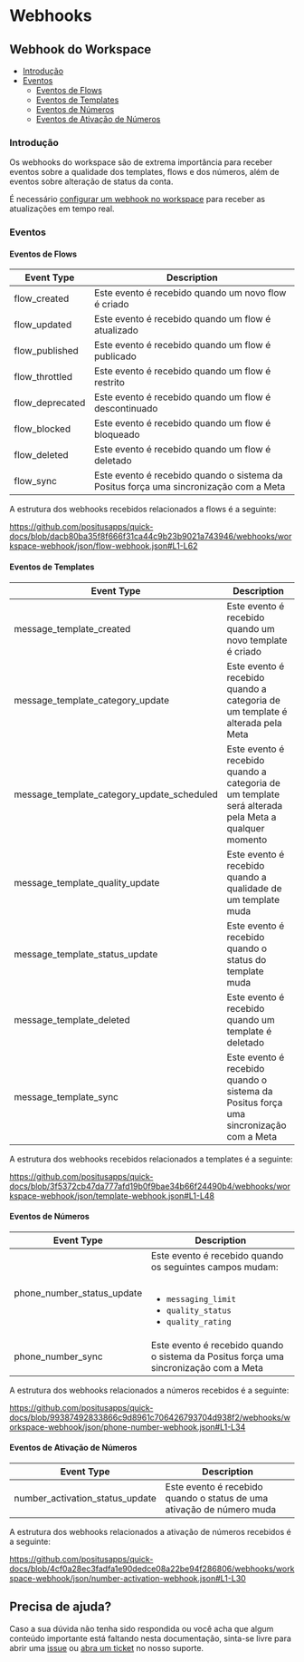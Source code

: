 # Webhooks

## Webhook do Workspace

- [Introdução](#introdução)
- [Eventos](#eventos)
  - [Eventos de Flows](#eventos-de-flows)
  - [Eventos de Templates](#eventos-de-templates)
  - [Eventos de Números](#eventos-de-números)
  - [Eventos de Ativação de Números](#eventos-de-números)

### Introdução

Os webhooks do workspace são de extrema importância para receber eventos sobre a qualidade dos templates, flows e dos números, além de eventos sobre alteração de status da conta.

É necessário [configurar um webhook no workspace](https://studio.posit.us/workspace/configuracoes) para receber as atualizações em tempo real.

### Eventos

#### Eventos de Flows

| Event Type | Description |
| --- | --- |
| flow_created | Este evento é recebido quando um novo flow é criado |
| flow_updated | Este evento é recebido quando um flow é atualizado |
| flow_published | Este evento é recebido quando um flow é publicado |
| flow_throttled | Este evento é recebido quando um flow é restrito |
| flow_deprecated | Este evento é recebido quando um flow é descontinuado |
| flow_blocked | Este evento é recebido quando um flow é bloqueado |
| flow_deleted | Este evento é recebido quando um flow é deletado |
| flow_sync | Este evento é recebido quando o sistema da Positus força uma sincronização com a Meta |

A estrutura dos webhooks recebidos relacionados a flows é a seguinte:

https://github.com/positusapps/quick-docs/blob/dacb80ba35f8f666f31ca44c9b23b9021a743946/webhooks/workspace-webhook/json/flow-webhook.json#L1-L62

#### Eventos de Templates

| Event Type | Description |
| --- | --- |
| message_template_created | Este evento é recebido quando um novo template é criado |
| message_template_category_update | Este evento é recebido quando a categoria de um template é alterada pela Meta |
| message_template_category_update_scheduled | Este evento é recebido quando a categoria de um template será alterada pela Meta a qualquer momento |
| message_template_quality_update | Este evento é recebido quando a qualidade de um template muda |
| message_template_status_update | Este evento é recebido quando o status do template muda |
| message_template_deleted | Este evento é recebido quando um template é deletado |
| message_template_sync | Este evento é recebido quando o sistema da Positus força uma sincronização com a Meta |

A estrutura dos webhooks recebidos relacionados a templates é a seguinte:

https://github.com/positusapps/quick-docs/blob/3f5372cb47da777afd19b0f9bae34b66f24490b4/webhooks/workspace-webhook/json/template-webhook.json#L1-L48

#### Eventos de Números

| Event Type | Description |
| --- | --- |
| phone_number_status_update | Este evento é recebido quando os seguintes campos mudam: <br><br> <ul><li>`messaging_limit`</li><li>`quality_status`</li><li>`quality_rating`</li></ul> |
| phone_number_sync | Este evento é recebido quando o sistema da Positus força uma sincronização com a Meta |

A estrutura dos webhooks relacionados a números recebidos é a seguinte:

https://github.com/positusapps/quick-docs/blob/99387492833866c9d8961c706426793704d938f2/webhooks/workspace-webhook/json/phone-number-webhook.json#L1-L34

#### Eventos de Ativação de Números

| Event Type | Description |
| --- | --- |
| number_activation_status_update | Este evento é recebido quando o status de uma ativação de número muda |

A estrutura dos webhooks relacionados a ativação de números recebidos é a seguinte:

https://github.com/positusapps/quick-docs/blob/4cf0a28ec3fadfa1e90dedce08a22be94f286806/webhooks/workspace-webhook/json/number-activation-webhook.json#L1-L30

## Precisa de ajuda?

Caso a sua dúvida não tenha sido respondida ou você acha que algum conteúdo importante está faltando nesta documentação, sinta-se livre para abrir uma [issue](https://github.com/positusapps/quick-docs/issues) ou [abra um ticket](https://studio.posit.us/suporte) no nosso suporte.